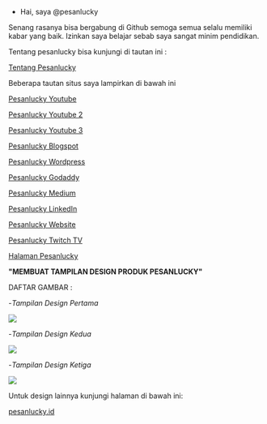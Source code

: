 - Hai, saya @pesanlucky
<p>Senang rasanya bisa bergabung di Github semoga semua selalu memiliki kabar yang baik. Izinkan saya belajar sebab saya sangat minim pendidikan.</p>
<p>Tentang pesanlucky bisa kunjungi di tautan ini :</p>
<p><a href="https://pesanlucky.wordpress.com/tentang-pesanlucky/" title="Tentang Pesanlucky">Tentang Pesanlucky</a>&nbsp;</p>
<p>Beberapa tautan situs saya lampirkan di bawah ini</p>
<p><a href="https://youtube.com/c/PesanluckyON" title="Pesanlucky Youtube 1" target="_blank">Pesanlucky Youtube</a>&nbsp;</p>
<p><a href="https://youtube.com/channel/UCa8GAjWIc88d4Fu-qdTm9JA" title="Pesanlucky Youtube 2" target="_blank">Pesanlucky Youtube 2</a>&nbsp;</p>
<p><a href="https://youtube.com/channel/UCPpdFctYBfdgoD6OgsDJKDA" title="Pesanlucky Youtube 3" target="_blank">Pesanlucky Youtube 3</a>&nbsp;</p>
<p><a href="https://pesanlucky.blogspot.com/?m=1" title="Pesanlucky Blogspot" target="_blank">Pesanlucky Blogspot</a>&nbsp;</p>
<p><a href="https://pesanlucky.wordpress.com/" title="Pesanlucky Wordpress" target="_blank">Pesanlucky Wordpress</a>&nbsp;</p>
<p><a href="https://pesanlucky.godaddysites.com/" title="Pesanlucky Godaddy" target="_blank">Pesanlucky Godaddy</a>&nbsp;</p>
<p><a href="https://pesanlucky.medium.com/" title="Pesanlucky Medium" target="_blank">Pesanlucky Medium</a>&nbsp;</p>
<p><a href="https://www.linkedin.com/in/pesanlucky" title="Pesanlucky LinkedIn" target="_blank">Pesanlucky LinkedIn</a>&nbsp;</p>
<p><a href="https://sites.google.com/view/pesanlucky/beranda" title="Pesanlucky Website" target="_blank">Pesanlucky Website</a>&nbsp;</p>
<p><a href="https://www.twitch.tv/pesanlucky" title="Pesanlucky Twitch TV" target="_blank">Pesanlucky Twitch TV</a></p>
<p><a href="https://desty.page/pesanlucky" title="Pesanlucky Page" target="_blank">Halaman Pesanlucky</a></p>
<p><strong>"MEMBUAT TAMPILAN DESIGN PRODUK PESANLUCKY"</strong></p>
<p></p>
<p>DAFTAR GAMBAR :</p>
<p>-<em>Tampilan Design Pertama</em></p>
<p><em><img src="https://64.media.tumblr.com/176db9893ade2f89b1f8a0392fcef8bf/tumblr_inline_r18g89Ksfc1uz1iwb_500.jpg" /></em></p>
<p></p>
<p>-<em>Tampilan Design Kedua</em></p>
<p><img src="https://64.media.tumblr.com/b776b8b70d8cf2ceb97bc43ca6ad8899/tumblr_inline_r18ga2V5qD1uz1iwb_500.jpg" /></p>
<p></p>
<p>-<em>Tampilan Design Ketiga</em></p>
<p><img src="https://64.media.tumblr.com/a349cdb51cf8d55ae317741b96493747/tumblr_inline_r18gd3ijPC1uz1iwb_500.jpg" /></p>
<p></p>
<p></p>
<p>Untuk design lainnya kunjungi halaman di bawah ini:</p>
<p><a href="https://sites.google.com/view/pesanlucky/beranda" title="Pesanlucky.id">pesanlucky.id</a></p>
<p></p>




<!---
pesanlucky/pesanlucky is a ✨ special ✨ repository because its `README.md` (this file) appears on your GitHub profile.
You can click the Preview link to take a look at your changes.
--->
